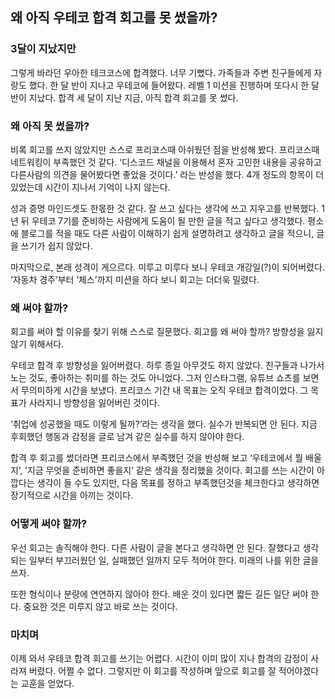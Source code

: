 ## 왜 아직 우테코 합격 회고를 못 썼을까?

### 3달이 지났지만

그렇게 바라던 우아한 테크코스에 합격했다. 너무 기뻤다. 가족들과 주변 친구들에게 자랑도 했다. 한 달 반이 지나고 우테코에 들어왔다. 레벨 1 미션을 진행하며 또다시 한 달 반이 지났다. 합격 세 달이 지난 지금, 아직 합격 회고를 못 썼다. 

### 왜 아직 못 썼을까?

비록 회고를 쓰지 않았지만 스스로 프리코스때 아쉬웠던 점을 반성해 봤다. 프리코스때 네트워킹이 부족했던 것 같다. ‘디스코드 채널을 이용해서 혼자 고민한 내용을 공유하고 다른사람의 의견을 물어봤다면 좋았을 것이다.’ 라는 반성을 했다. 4개 정도의 항목이 더 있었는데 시간이 지나서 기억이 나지 않는다. 

성과 증명 마인드셋도 한몫한 것 같다. 잘 쓰고 싶다는 생각에 쓰고 지우고를 반복했다. 1년 뒤 우테코 7기를 준비하는 사람에게 도움이 될 만한 글을 적고 싶다고 생각했다. 평소에 블로그를 적을 때도 다른 사람이 이해하기 쉽게 설명하려고 생각하고 글을 적으니, 글을 쓰기가 쉽지 않았다.

마지막으로, 본래 성격이 게으르다. 미루고 미루다 보니 우테코 개강일(?)이 되어버렸다. ‘자동차 경주’부터 ‘체스’까지 미션을 하다 보니 회고는 더더욱 밀렸다.

### 왜 써야 할까?

회고를 써야 할 이유를 찾기 위해 스스로 질문했다. 회고를 왜 써야 할까? 방향성을 잃지 않기 위해서다.

우테코 합격 후 방향성을 잃어버렸다. 하루 종일 아무것도 하지 않았다. 친구들과 나가서 노는 것도, 좋아하는 취미를 하는 것도 아니었다. 그저 인스타그램, 유튜브 쇼츠를 보면서 무의미하게 시간을 보냈다. 프리코스 기간 내 목표는 오직 우테코 합격이었다. 그 목표가 사라지니 방향성을 잃어버린 것이다.

‘취업에 성공했을 때도 이렇게 될까?’라는 생각을 했다. 실수가 반복되면 안 된다. 지금 후회했던 행동과 감정을 글로 남겨 같은 실수를 하지 않아야 한다.

합격 후 회고를 썼더라면 프리코스에서 부족했던 것을 반성해 보고 ‘우테코에서 뭘 배울지’, ‘지금 무엇을 준비하면 좋을지’ 같은 생각을 정리했을 것이다. 회고를 쓰는 시간이 아깝다는 생각이 들 수도 있지만, 다음 목표를 정하고 부족했던것을 체크한다고 생각하면 장기적으로 시간을 아끼는 것이다.

### 어떻게 써야 할까?

우선 회고는 솔직해야 한다. 다른 사람이 글을 본다고 생각하면 안 된다. 잘했다고 생각되는 일부터 부끄러웠던 일, 실패했던 일까지 모두 적어야 한다. 미래의 나를 위한 글을 쓰자.

또한 형식이나 분량에 연연하지 않아야 한다. 배운 것이 있다면 짧든 길든 일단 써야 한다. 중요한 것은 미루지 않고 바로 쓰는 것이다.

### 마치며

이제 와서 우테코 합격 회고를 쓰기는 어렵다. 시간이 이미 많이 지나 합격의 감정이 사라져 버렸다. 어쩔 수 없다. 그렇지만 이 회고를 작성하며 앞으로 회고를 잘 적어야겠다는 교훈을 얻었다.